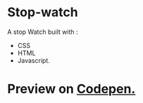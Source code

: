 # Stop-watch
A stop Watch built with :
- CSS 
- HTML 
- Javascript.

# Preview on [Codepen.](https://codepen.io/joshuaokaka/pen/bGMEaQj)
